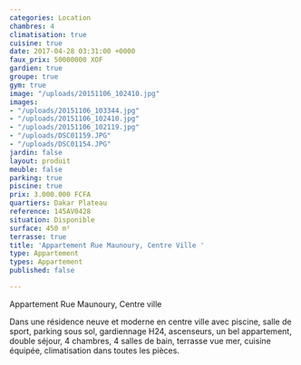 ```yaml
---
categories: Location
chambres: 4
climatisation: true
cuisine: true
date: 2017-04-28 03:31:00 +0000
faux_prix: 50000000 XOF
gardien: true
groupe: true
gym: true
image: "/uploads/20151106_102410.jpg"
images:
- "/uploads/20151106_103344.jpg"
- "/uploads/20151106_102410.jpg"
- "/uploads/20151106_102119.jpg"
- "/uploads/DSC01159.JPG"
- "/uploads/DSC01154.JPG"
jardin: false
layout: produit
meuble: false
parking: true
piscine: true
prix: 3.000.000 FCFA
quartiers: Dakar Plateau
reference: 145AV0428
situation: Disponible
surface: 450 m²
terrasse: true
title: 'Appartement Rue Maunoury, Centre Ville '
type: Appartement
types: Appartement
published: false

---
```



Appartement Rue Maunoury, Centre ville

Dans une résidence neuve et moderne en centre ville avec piscine, salle de sport, parking sous sol, gardiennage H24, ascenseurs, un bel appartement, double séjour, 4 chambres, 4 salles de bain, terrasse vue mer, cuisine équipée, climatisation dans toutes les pièces.
